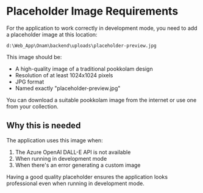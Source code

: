 # Placeholder Image Requirements

For the application to work correctly in development mode, you need to add a placeholder image at this location:

```
d:\Web_App\Onam\backend\uploads\placeholder-preview.jpg
```

This image should be:
- A high-quality image of a traditional pookkolam design
- Resolution of at least 1024x1024 pixels
- JPG format
- Named exactly "placeholder-preview.jpg"

You can download a suitable pookkolam image from the internet or use one from your collection.

## Why this is needed

The application uses this image when:
1. The Azure OpenAI DALL-E API is not available
2. When running in development mode
3. When there's an error generating a custom image

Having a good quality placeholder ensures the application looks professional even when running in development mode.